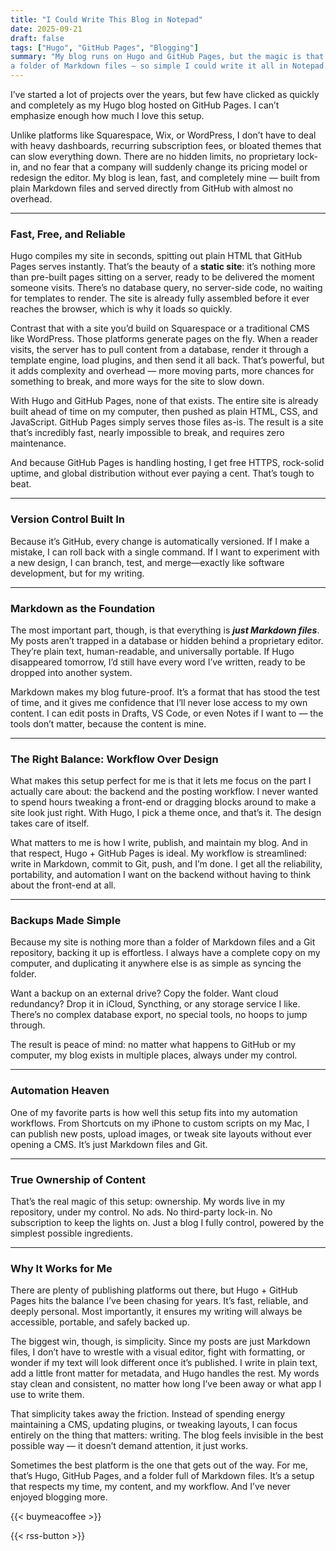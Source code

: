```yaml
---
title: "I Could Write This Blog in Notepad"
date: 2025-09-21
draft: false
tags: ["Hugo", "GitHub Pages", "Blogging"]
summary: "My blog runs on Hugo and GitHub Pages, but the magic is that underneath it’s just 
a folder of Markdown files — so simple I could write it all in Notepad."
---
```


I’ve started a lot of projects over the years, but few have clicked as quickly and completely 
as my Hugo blog hosted on GitHub Pages. I can’t emphasize enough how much I love this setup.

Unlike platforms like Squarespace, Wix, or WordPress, I don’t have to deal with heavy 
dashboards, recurring subscription fees, or bloated themes that can slow everything down. There 
are no hidden limits, no proprietary lock-in, and no fear that a company will suddenly change 
its pricing model or redesign the editor. My blog is lean, fast, and completely mine — built 
from plain Markdown files and served directly from GitHub with almost no overhead.

---

### Fast, Free, and Reliable

Hugo compiles my site in seconds, spitting out plain HTML that GitHub Pages serves instantly.  That’s the beauty of a **static site**: it’s nothing more than pre-built pages sitting on a 
server, ready to be delivered the moment someone visits. There’s no database query, no 
server-side code, no waiting for templates to render. The site is already fully assembled 
before it ever reaches the browser, which is why it loads so quickly.

Contrast that with a site you’d build on Squarespace or a traditional CMS like WordPress. 
Those platforms generate pages on the fly. When a reader visits, the server has to pull content 
from a database, render it through a template engine, load plugins, and then send it all back. 
That’s powerful, but it adds complexity and overhead — more moving parts, more chances for 
something to break, and more ways for the site to slow down.

With Hugo and GitHub Pages, none of that exists. The entire site is already built ahead of 
time on my computer, then pushed as plain HTML, CSS, and JavaScript. GitHub Pages simply 
serves those files as-is. The result is a site that’s incredibly fast, nearly impossible to 
break, and requires zero maintenance.

And because GitHub Pages is handling hosting, I get free HTTPS, rock-solid uptime, and 
global distribution without ever paying a cent. That’s tough to beat.

---

### Version Control Built In

Because it’s GitHub, every change is automatically versioned. If I make a mistake, I can roll 
back with a single command. If I want to experiment with a new design, I can branch, test, and 
merge—exactly like software development, but for my writing.

---

### Markdown as the Foundation

The most important part, though, is that everything is _**just Markdown files**_. My posts aren’t 
trapped in a database or hidden behind a proprietary editor. They’re plain text, human-readable, 
and universally portable. If Hugo disappeared tomorrow, I’d still have every word I’ve written, 
ready to be dropped into another system.

Markdown makes my blog future-proof. It’s a format that has stood the test of time, and it 
gives me confidence that I’ll never lose access to my own content. I can edit posts in Drafts, 
VS Code, or even Notes if I want to — the tools don’t matter, because the content is mine.

---

### The Right Balance: Workflow Over Design

What makes this setup perfect for me is that it lets me focus on the part I actually care 
about: the backend and the posting workflow. I never wanted to spend hours tweaking a front-end 
or dragging blocks around to make a site look just right. With Hugo, I pick a theme once, 
and that’s it. The design takes care of itself.

What matters to me is how I write, publish, and maintain my blog. And in that respect, Hugo + 
GitHub Pages is ideal. My workflow is streamlined: write in Markdown, commit to Git, push, 
and I’m done. I get all the reliability, portability, and automation I want on the backend 
without having to think about the front-end at all.

---

### Backups Made Simple

Because my site is nothing more than a folder of Markdown files and a Git repository, backing 
it up is effortless. I always have a complete copy on my computer, and duplicating it anywhere 
else is as simple as syncing the folder.  

Want a backup on an external drive? Copy the folder. Want cloud redundancy? Drop it in iCloud, 
Syncthing, or any storage service I like. There’s no complex database export, no special tools, 
no hoops to jump through.  

The result is peace of mind: no matter what happens to GitHub or my computer, my blog exists 
in multiple places, always under my control.

---

### Automation Heaven

One of my favorite parts is how well this setup fits into my automation workflows. From 
Shortcuts on my iPhone to custom scripts on my Mac, I can publish new posts, upload images, 
or tweak site layouts without ever opening a CMS. It’s just Markdown files and Git.

---

### True Ownership of Content

That’s the real magic of this setup: ownership. My words live in my repository, under my 
control. No ads. No third-party lock-in. No subscription to keep the lights on. Just a blog 
I fully control, powered by the simplest possible ingredients.

---

### Why It Works for Me

There are plenty of publishing platforms out there, but Hugo + GitHub Pages hits the balance 
I’ve been chasing for years. It’s fast, reliable, and deeply personal. Most importantly, it 
ensures my writing will always be accessible, portable, and safely backed up.

The biggest win, though, is simplicity. Since my posts are just Markdown files, I don’t have 
to wrestle with a visual editor, fight with formatting, or wonder if my text will look 
different once it’s published. I write in plain text, add a little front matter for metadata, 
and Hugo handles the rest. My words stay clean and consistent, no matter how long I’ve been 
away or what app I use to write them.

That simplicity takes away the friction. Instead of spending energy maintaining a CMS, 
updating plugins, or tweaking layouts, I can focus entirely on the thing that matters: 
writing. The blog feels invisible in the best possible way — it doesn’t demand attention, it 
just works.

Sometimes the best platform is the one that gets out of the way. For me, that’s Hugo, GitHub 
Pages, and a folder full of Markdown files. It’s a setup that respects my time, my content, 
and my workflow. And I’ve never enjoyed blogging more.

{{< buymeacoffee >}}

{{< rss-button >}}